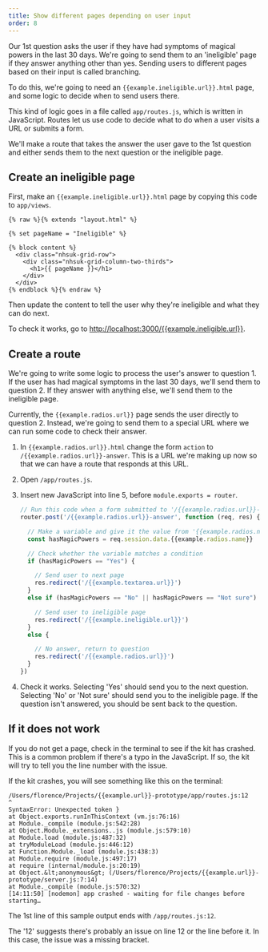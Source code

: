 ```yaml
---
title: Show different pages depending on user input
order: 8
---
```


Our 1st question asks the user if they have had symptoms of magical powers in the last 30 days. We're going to send them to an 'ineligible' page if they answer anything other than yes. Sending users to different pages based on their input is called branching.

To do this, we're going to need an `{{example.ineligible.url}}.html` page, and some logic to decide when to send users there.

This kind of logic goes in a file called `app/routes.js`, which is written in JavaScript. Routes let us use code to decide what to do when a user visits a URL or submits a form.

We'll make a route that takes the answer the user gave to the 1st question and either sends them to the next question or the ineligible page.

## Create an ineligible page

First, make an `{{example.ineligible.url}}.html` page by copying this code to `app/views`.

```njk
{% raw %}{% extends "layout.html" %}

{% set pageName = "Ineligible" %}

{% block content %}
  <div class="nhsuk-grid-row">
    <div class="nhsuk-grid-column-two-thirds">
      <h1>{{ pageName }}</h1>
    </div>
  </div>
{% endblock %}{% endraw %}
```

Then update the content to tell the user why they're ineligible and what they can do next.

To check it works, go to <http://localhost:3000/{{example.ineligible.url}}>.

## Create a route

We're going to write some logic to process the user's answer to question 1. If the user has had magical symptoms in the last 30 days, we'll send them to question 2. If they answer with anything else, we'll send them to the ineligible page.

Currently, the `{{example.radios.url}}` page sends the user directly to question 2. Instead, we're going to send them to a special URL where we can run some code to check their answer.

1. In `{{example.radios.url}}.html` change the form `action` to `/{{example.radios.url}}-answer`. This is a URL we're making up now so that we can have a route that responds at this URL.
2. Open `/app/routes.js`.
3. Insert new JavaScript into line 5, before `module.exports = router`.

   ```js
   // Run this code when a form submitted to '/{{example.radios.url}}-answer'
   router.post('/{{example.radios.url}}-answer', function (req, res) {

     // Make a variable and give it the value from '{{example.radios.name}}'
     const hasMagicPowers = req.session.data.{{example.radios.name}}

     // Check whether the variable matches a condition
     if (hasMagicPowers == "Yes") {

       // Send user to next page
       res.redirect('/{{example.textarea.url}}')
     }
     else if (hasMagicPowers == "No" || hasMagicPowers == "Not sure") {

       // Send user to ineligible page
       res.redirect('/{{example.ineligible.url}}')
     }
     else {

       // No answer, return to question
       res.redirect('/{{example.radios.url}}')
     }
   })
   ```

4. Check it works. Selecting 'Yes' should send you to the next question. Selecting 'No' or 'Not sure' should send you to the ineligible page. If the question isn't answered, you should be sent back to the question.

## If it does not work

If you do not get a page, check in the terminal to see if the kit has crashed. This is a common problem if there's a typo in the JavaScript. If so, the kit will try to tell you the line number with the issue.

If the kit crashes, you will see something like this on the terminal:

```shell
/Users/florence/Projects/{{example.url}}-prototype/app/routes.js:12
^
SyntaxError: Unexpected token }
at Object.exports.runInThisContext (vm.js:76:16)
at Module._compile (module.js:542:28)
at Object.Module._extensions..js (module.js:579:10)
at Module.load (module.js:487:32)
at tryModuleLoad (module.js:446:12)
at Function.Module._load (module.js:438:3)
at Module.require (module.js:497:17)
at require (internal/module.js:20:19)
at Object.&lt;anonymous&gt; (/Users/florence/Projects/{{example.url}}-prototype/server.js:7:14)
at Module._compile (module.js:570:32)
[14:11:50] [nodemon] app crashed - waiting for file changes before starting…
```

The 1st line of this sample output ends with `/app/routes.js:12`.

The '12' suggests there's probably an issue on line 12 or the line before it. In this case, the issue was a missing bracket.
